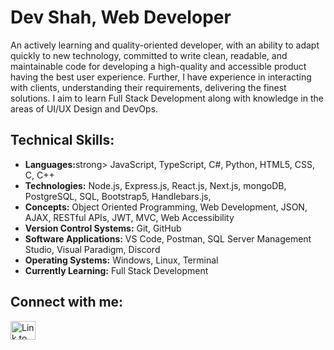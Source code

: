 <h1>Dev Shah, Web Developer</h1>
<p>
An actively learning and quality-oriented developer, with an ability to adapt quickly to new technology, committed to write clean, readable, and maintainable code for developing a high-quality and accessible product having the best user experience. Further, I have experience in interacting with clients, understanding their requirements, delivering the finest solutions. I aim to learn Full Stack Development along with knowledge in the areas of UI/UX Design and DevOps.
</p>
<h2>Technical Skills:</h2>
<ul>
  <li>
<strong>Languages:</strong>strong> JavaScript, TypeScript, C#, Python, HTML5, CSS, C, C++
</li><li><strong>Technologies:</strong> Node.js, Express.js, React.js, Next.js, mongoDB, PostgreSQL, SQL, Bootstrap5, Handlebars.js, 
</li><li><strong>Concepts:</strong> Object Oriented Programming, Web Development, JSON, AJAX, RESTful APIs, JWT, MVC, Web Accessibility
</li><li><strong>Version Control Systems:</strong> Git, GitHub
</li><li><strong>Software Applications:</strong> VS Code, Postman, SQL Server Management Studio, Visual Paradigm, Discord
</li><li><strong>Operating Systems:</strong> Windows, Linux, Terminal
</li><li><strong>Currently Learning:</strong> Full Stack Development
</li></ul>

<h2>Connect with me:</h2>

<a href="https://linkedin.com/in/busycaesar" target="blank">
<img
    src="https://raw.githubusercontent.com/rahuldkjain/github-profile-readme-generator/master/src/images/icons/Social/linked-in-alt.svg"
    alt="Link to LinkedIn Profile"
    height="30"
    width="40"
/>
</a>
